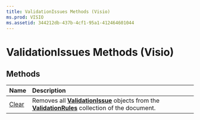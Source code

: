 ```yaml
---
title: ValidationIssues Methods (Visio)
ms.prod: VISIO
ms.assetid: 344212db-437b-4cf1-95a1-412464601044
---
```



# ValidationIssues Methods (Visio)

## Methods



|**Name**|**Description**|
|:-----|:-----|
|[Clear](validationissues-clear-method-visio.md)|Removes all  **[ValidationIssue](validationissue-object-visio.md)** objects from the **[ValidationRules](validationrules-object-visio.md)** collection of the document.|


